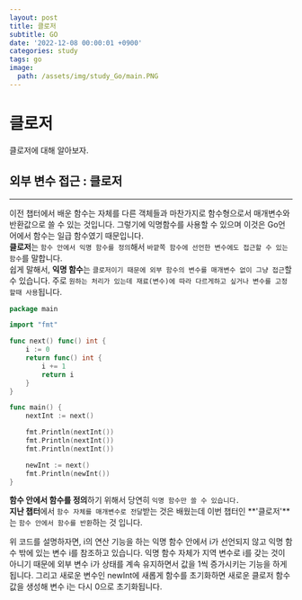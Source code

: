 ```yaml
---
layout: post
title: 클로저
subtitle: GO
date: '2022-12-08 00:00:01 +0900'
categories: study
tags: go
image:
  path: /assets/img/study_Go/main.PNG
---
```


# 클로저
클로저에 대해 알아보자.

<!--more-->

## 외부 변수 접근 : 클로저
---
이전 챕터에서 배운 함수는 자체를 다른 객체들과 마찬가지로 함수형으로서 매개변수와 반환값으로 쓸 수 있는 것입니다. 그렇기에 익명함수를 사용할 수 있으며 이것은 Go언어에서 함수는 일급 함수였기 때문입니다. <br>
**클로저**는 `함수 안에서 익명 함수를 정의`해서 `바깥쪽 함수에 선언한 변수에도 접근할 수 있는 함수`를 말합니다. <br>
쉽게 말해서, **익명 함수**는 `클로저이기 때문에 외부 함수의 변수를 매개변수 없이 그냥 접근`할 수 있습니다. 주로 `원하는 처리가 있는데 재료(변수)에 따라 다르게하고 싶거나 변수를 고정할때 사용`됩니다. <br>
```go
package main

import "fmt"

func next() func() int {
	i := 0
	return func() int {
		i += 1
		return i
	}
}

func main() {
	nextInt := next()

	fmt.Println(nextInt())
	fmt.Println(nextInt())
	fmt.Println(nextInt())

	newInt := next()
	fmt.Println(newInt())
}
``` 
**함수 안에서 함수를 정의**하기 위해서 당연히 `익명 함수만 쓸 수 있습니다.` <br> 
**지난 챕터**에서 `함수 자체를 매개변수로 전달`받는 것은 배웠는데 이번 챕터인 **'클로저'**는 `함수 안에서 함수를 반환`하는 것 입니다. <br> 

위 코드를 설명하자면, i의 연산 기능을 하는 익명 함수 안에서 i가 선언되지 않고 익명 함수 밖에 있는 변수 i를 참조하고 있습니다. 익명 함수 자체가 지역 변수로 i를 갖는 것이 아니기 때문에 외부 변수 i가 상태를 계속 유지하면서 값을 1씩 증가시키는 기능을 하게 됩니다. 그리고 새로운 변수인 newInt에 새롭게 함수를 초기화하면 새로운 클로저 함수 값을 생성해 변수 i는 다시 0으로 초기화됩니다.